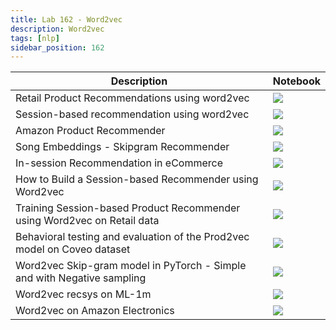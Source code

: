 ```yaml
---
title: Lab 162 - Word2vec
description: Word2vec
tags: [nlp]
sidebar_position: 162
---
```


| Description | Notebook | 
| ----------- | -------- |
| Retail Product Recommendations using word2vec | <a href="https://nbviewer.org/github/recohut/notebook/blob/master/_notebooks/2021-04-24-rec-medium-word2vec.ipynb" alt=""> <img src="https://colab.research.google.com/assets/colab-badge.svg" /></a>|
| Session-based recommendation using word2vec | <a href="https://nbviewer.org/github/recohut/notebook/blob/master/_notebooks/2021-06-11-recostep-session-based-recommender-using-word2vec.ipynb" alt=""> <img src="https://colab.research.google.com/assets/colab-badge.svg" /></a>|
| Amazon Product Recommender | <a href="https://nbviewer.org/github/recohut/notebook/blob/master/_notebooks/2021-07-10-amazon-women-apparel-tfidf-word2vec.ipynb" alt=""> <img src="https://colab.research.google.com/assets/colab-badge.svg" /></a>|
| Song Embeddings - Skipgram Recommender | <a href="https://nbviewer.org/github/recohut/notebook/blob/master/_notebooks/2021-07-10-song-recommender-skipgram-word2vec.ipynb" alt=""> <img src="https://colab.research.google.com/assets/colab-badge.svg" /></a>|
| In-session Recommendation in eCommerce | <a href="https://nbviewer.org/github/recohut/notebook/blob/master/_notebooks/2021-07-19-session-based-prod2vec-coveo.ipynb" alt=""> <img src="https://colab.research.google.com/assets/colab-badge.svg" /></a>|
| How to Build a Session-based Recommender using Word2vec | <a href="https://nbviewer.org/github/recohut/notebook/blob/master/_notebooks/2021-07-27-session-based-word2vec.ipynb" alt=""> <img src="https://colab.research.google.com/assets/colab-badge.svg" /></a>|
| Training Session-based Product Recommender using Word2vec on Retail data | <a href="https://nbviewer.org/github/recohut/notebook/blob/master/_notebooks/2022-01-12-sess-word2vec.ipynb" alt=""> <img src="https://colab.research.google.com/assets/colab-badge.svg" /></a>|
| Behavioral testing and evaluation of the Prod2vec model on Coveo dataset | <a href="https://nbviewer.org/github/recohut/notebook/blob/master/_notebooks/2022-01-19-prod2vec-beh.ipynb" alt=""> <img src="https://colab.research.google.com/assets/colab-badge.svg" /></a>|
| Word2vec Skip-gram model in PyTorch - Simple and with Negative sampling | <a href="https://nbviewer.org/github/recohut/notebook/blob/master/_notebooks/2022-01-26-word2vec.ipynb" alt=""> <img src="https://colab.research.google.com/assets/colab-badge.svg" /></a>|
| Word2vec recsys on ML-1m | <a href="https://nbviewer.org/github/recohut/notebook/blob/master/_notebooks/T575724%20%7C%20Word2vec%20RecSys%20on%20ML-1m.ipynb" alt=""> <img src="https://colab.research.google.com/assets/colab-badge.svg" /></a>|
| Word2vec on Amazon Electronics | <a href="https://nbviewer.org/github/recohut/notebook/blob/master/_notebooks/recograph-05-word2vec-amazon-electronics.ipynb" alt=""> <img src="https://colab.research.google.com/assets/colab-badge.svg" /></a>|
